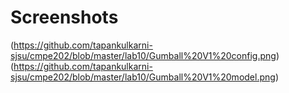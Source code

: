 # Screenshots
(https://github.com/tapankulkarni-sjsu/cmpe202/blob/master/lab10/Gumball%20V1%20config.png)
(https://github.com/tapankulkarni-sjsu/cmpe202/blob/master/lab10/Gumball%20V1%20model.png)
